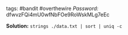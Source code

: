 tags: #bandit #overthewire 
*Password:* dfwvzFQi4mU0wfNbFOe9RoWskMLg7eEc


**Solution:**
`strings ./data.txt | sort | uniq -c`



